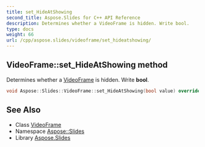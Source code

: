 ```yaml
---
title: set_HideAtShowing
second_title: Aspose.Slides for C++ API Reference
description: Determines whether a VideoFrame is hidden. Write bool.
type: docs
weight: 66
url: /cpp/aspose.slides/videoframe/set_hideatshowing/
---
```

## VideoFrame::set_HideAtShowing method


Determines whether a [VideoFrame](../) is hidden. Write **bool**.

```cpp
void Aspose::Slides::VideoFrame::set_HideAtShowing(bool value) override
```

## See Also

* Class [VideoFrame](../)
* Namespace [Aspose::Slides](../../)
* Library [Aspose.Slides](../../../)
